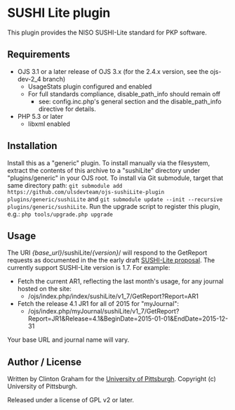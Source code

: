 # SUSHI Lite plugin

This plugin provides the NISO SUSHI-Lite standard for PKP software.

## Requirements

* OJS 3.1 or a later release of OJS 3.x (for the 2.4.x version, see the ojs-dev-2_4 branch)
  * UsageStats plugin configured and enabled
  * For full standards compliance, disable_path_info should remain off
    * see: config.inc.php's general section and the disable_path_info directive for details.
* PHP 5.3 or later
  * libxml enabled

## Installation

Install this as a "generic" plugin.  To install manually via the filesystem, extract the contents of this archive to a "sushiLite" directory under "plugins/generic" in your OJS root.  To install via Git submodule, target that same directory path: `git submodule add https://github.com/ulsdevteam/ojs-sushiLite-plugin plugins/generic/sushiLite` and `git submodule update --init --recursive plugins/generic/sushiLite`.  Run the upgrade script to register this plugin, e.g.: `php tools/upgrade.php upgrade`

## Usage

The URI *{base_url}*/sushiLite/*{version}*/ will respond to the GetReport requests as documented in the the early draft [SUSHI-Lite proposal](http://groups.niso.org/apps/group_public/document.php?document_id=15331).  The currently support SUSHI-Lite version is 1.7.  For example:
* Fetch the current AR1, reflecting the last month's usage, for any journal hosted on the site:
  * /ojs/index.php/index/sushiLite/v1_7/GetReport?Report=AR1
* Fetch the release 4.1 JR1 for all of 2015 for "myJournal":
  * /ojs/index.php/myJournal/sushiLite/v1_7/GetReport?Report=JR1&Release=4.1&BeginDate=2015-01-01&EndDate=2015-12-31

Your base URL and journal name will vary.

## Author / License

Written by Clinton Graham for the [University of Pittsburgh](http://www.pitt.edu).  Copyright (c) University of Pittsburgh.

Released under a license of GPL v2 or later.
